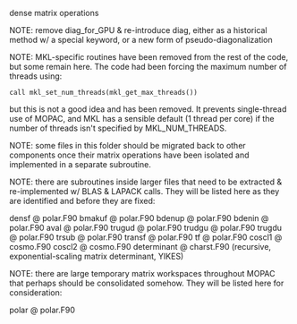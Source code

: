 dense matrix operations

NOTE: remove diag_for_GPU & re-introduce diag, either as a historical method w/ a special keyword, or a new form of pseudo-diagonalization

NOTE: MKL-specific routines have been removed from the rest of the code, but some remain here.
The code had been forcing the maximum number of threads using:

    call mkl_set_num_threads(mkl_get_max_threads())

but this is not a good idea and has been removed. It prevents single-thread use of MOPAC, and MKL
has a sensible default (1 thread per core) if the number of threads isn't specified by MKL_NUM_THREADS.

NOTE: some files in this folder should be migrated back to other components once their matrix operations have been isolated
and implemented in a separate subroutine.

NOTE: there are subroutines inside larger files that need to be extracted & re-implemented w/ BLAS & LAPACK calls.
They will be listed here as they are identified and before they are fixed:

densf @ polar.F90
bmakuf @ polar.F90
bdenup @ polar.F90
bdenin @ polar.F90
aval @ polar.F90
trugud @ polar.F90
trudgu @ polar.F90
trugdu @ polar.F90
trsub @ polar.F90
transf @ polar.F90
tf @ polar.F90
coscl1 @ cosmo.F90
coscl2 @ cosmo.F90
determinant @ charst.F90 (recursive, exponential-scaling matrix determinant, YIKES)

NOTE: there are large temporary matrix workspaces throughout MOPAC that perhaps should be consolidated somehow.
They will be listed here for consideration:

polar @ polar.F90
